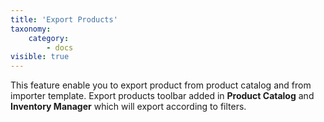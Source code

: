 ```yaml
---
title: 'Export Products'
taxonomy:
    category:
        - docs
visible: true
---
```


This feature enable you to export product from product catalog and from importer template. Export products  toolbar added in **Product Catalog** and **Inventory Manager** which will export according to filters.

